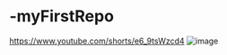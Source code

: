 # -myFirstRepo
https://www.youtube.com/shorts/e6_9tsWzcd4
![image](https://user-images.githubusercontent.com/112190974/188624566-532adf74-ebd3-41c8-9458-cebb8a37c406.png)
